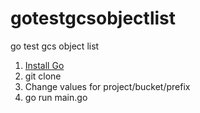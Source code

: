 # gotestgcsobjectlist
go test gcs object list

1) [Install Go](https://go.dev/doc/install)
2) git clone
3) Change values for project/bucket/prefix
3) go run main.go
